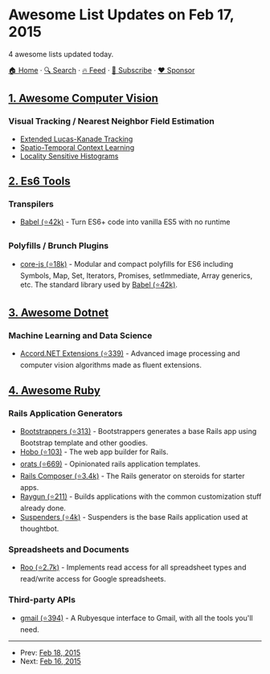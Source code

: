 # Awesome List Updates on Feb 17, 2015

4 awesome lists updated today.

[🏠 Home](/README.md) · [🔍 Search](https://www.trackawesomelist.com/search/) · [🔥 Feed](https://www.trackawesomelist.com/rss.xml) · [📮 Subscribe](https://trackawesomelist.us17.list-manage.com/subscribe?u=d2f0117aa829c83a63ec63c2f&id=36a103854c) · [❤️  Sponsor](https://github.com/sponsors/theowenyoung)



## [1. Awesome Computer Vision](/content/jbhuang0604/awesome-computer-vision/README.md)

### Visual Tracking / Nearest Neighbor Field Estimation

*   [Extended Lucas-Kanade Tracking](http://www.eng.tau.ac.il/\~oron/ELK/ELK.html)
*   [Spatio-Temporal Context Learning](http://www4.comp.polyu.edu.hk/\~cslzhang/STC/STC.htm)
*   [Locality Sensitive Histograms](http://www.shengfenghe.com/visual-tracking-via-locality-sensitive-histograms.html)

## [2. Es6 Tools](/content/addyosmani/es6-tools/README.md)

### Transpilers

*   [Babel (⭐42k)](https://github.com/babel/babel) - Turn ES6+ code into vanilla ES5 with no runtime

### Polyfills / Brunch Plugins

*   [core-js (⭐18k)](https://github.com/zloirock/core-js) - Modular and compact polyfills for ES6 including Symbols, Map, Set, Iterators, Promises, setImmediate, Array generics, etc. The standard library used by [Babel (⭐42k)](https://github.com/babel/babel).

## [3. Awesome Dotnet](/content/quozd/awesome-dotnet/README.md)

### Machine Learning and Data Science

*   [Accord.NET Extensions (⭐339)](https://github.com/dajuric/accord-net-extensions) - Advanced image processing and computer vision algorithms made as fluent extensions.

## [4. Awesome Ruby](/content/markets/awesome-ruby/README.md)

### Rails Application Generators

*   [Bootstrappers (⭐313)](https://github.com/xdite/bootstrappers) - Bootstrappers generates a base Rails app using Bootstrap template and other goodies.
*   [Hobo (⭐103)](https://github.com/Hobo/hobo) - The web app builder for Rails.
*   [orats (⭐669)](https://github.com/nickjj/orats) - Opinionated rails application templates.
*   [Rails Composer (⭐3.4k)](https://github.com/RailsApps/rails-composer) - The Rails generator on steroids for starter apps.
*   [Raygun (⭐211)](https://github.com/carbonfive/raygun) - Builds applications with the common customization stuff already done.
*   [Suspenders (⭐4k)](https://github.com/thoughtbot/suspenders) - Suspenders is the base Rails application used at thoughtbot.

### Spreadsheets and Documents

*   [Roo (⭐2.7k)](https://github.com/roo-rb/roo) - Implements read access for all spreadsheet types and read/write access for Google spreadsheets.

### Third-party APIs

*   [gmail (⭐394)](https://github.com/gmailgem/gmail) - A Rubyesque interface to Gmail, with all the tools you'll need.

---

- Prev: [Feb 18, 2015](/content/2015/02/18/README.md)
- Next: [Feb 16, 2015](/content/2015/02/16/README.md)